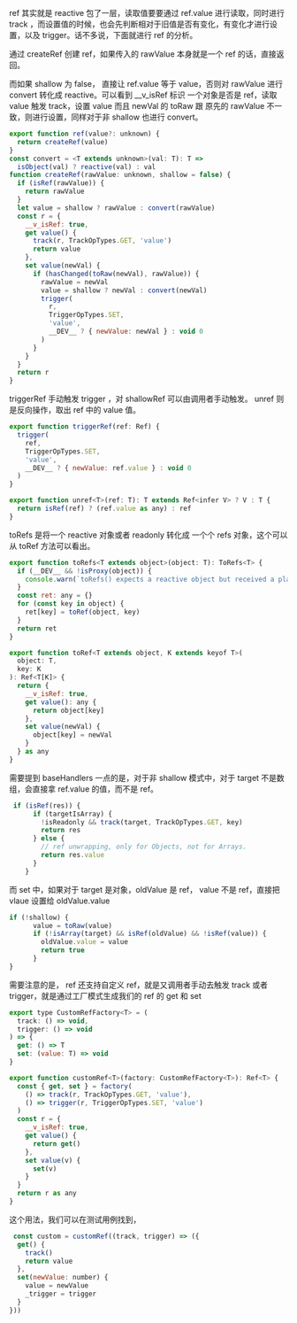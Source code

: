 ref 其实就是 reactive 包了一层，读取值要要通过 ref.value 进行读取，同时进行 track ，而设置值的时候，也会先判断相对于旧值是否有变化，有变化才进行设置，以及 trigger。话不多说，下面就进行 ref 的分析。


通过 createRef 创建 ref，如果传入的 rawValue 本身就是一个 ref 的话，直接返回。

而如果 shallow 为 false， 直接让 ref.value 等于 value，否则对 rawValue 进行 convert 转化成 reactive。可以看到 __v_isRef 标识 一个对象是否是 ref，读取 value 触发 track，设置 value 而且 newVal 的 toRaw 跟 原先的 rawValue 不一致，则进行设置，同样对于非 shallow 也进行 convert。
``` js
export function ref(value?: unknown) {
  return createRef(value)
}
const convert = <T extends unknown>(val: T): T =>
  isObject(val) ? reactive(val) : val
function createRef(rawValue: unknown, shallow = false) {
  if (isRef(rawValue)) {
    return rawValue
  }
  let value = shallow ? rawValue : convert(rawValue)
  const r = {
    __v_isRef: true,
    get value() {
      track(r, TrackOpTypes.GET, 'value')
      return value
    },
    set value(newVal) {
      if (hasChanged(toRaw(newVal), rawValue)) {
        rawValue = newVal
        value = shallow ? newVal : convert(newVal)
        trigger(
          r,
          TriggerOpTypes.SET,
          'value',
          __DEV__ ? { newValue: newVal } : void 0
        )
      }
    }
  }
  return r
}
```
triggerRef 手动触发 trigger ，对 shallowRef 可以由调用者手动触发。 unref 则是反向操作，取出 ref 中的 value 值。
``` js
export function triggerRef(ref: Ref) {
  trigger(
    ref,
    TriggerOpTypes.SET,
    'value',
    __DEV__ ? { newValue: ref.value } : void 0
  )
}

export function unref<T>(ref: T): T extends Ref<infer V> ? V : T {
  return isRef(ref) ? (ref.value as any) : ref
}

```
toRefs 是将一个 reactive 对象或者 readonly 转化成 一个个 refs 对象，这个可以从 toRef 方法可以看出。
``` js
export function toRefs<T extends object>(object: T): ToRefs<T> {
  if (__DEV__ && !isProxy(object)) {
    console.warn(`toRefs() expects a reactive object but received a plain one.`)
  }
  const ret: any = {}
  for (const key in object) {
    ret[key] = toRef(object, key)
  }
  return ret
}

export function toRef<T extends object, K extends keyof T>(
  object: T,
  key: K
): Ref<T[K]> {
  return {
    __v_isRef: true,
    get value(): any {
      return object[key]
    },
    set value(newVal) {
      object[key] = newVal
    }
  } as any
}

```

需要提到 baseHandlers 一点的是，对于非 shallow 模式中，对于 target 不是数组，会直接拿 ref.value 的值，而不是 ref。
``` js
 if (isRef(res)) {
      if (targetIsArray) {
        !isReadonly && track(target, TrackOpTypes.GET, key)
        return res
      } else {
        // ref unwrapping, only for Objects, not for Arrays.
        return res.value
      }
    }

```
而 set 中，如果对于 target 是对象，oldValue 是 ref， value 不是 ref，直接把 vlaue 设置给 oldValue.value
``` js
if (!shallow) {
      value = toRaw(value)
      if (!isArray(target) && isRef(oldValue) && !isRef(value)) {
        oldValue.value = value
        return true
      }
}
```

需要注意的是， ref 还支持自定义 ref，就是又调用者手动去触发 track 或者 trigger，就是通过工厂模式生成我们的 ref 的 get 和 set
``` js
export type CustomRefFactory<T> = (
  track: () => void,
  trigger: () => void
) => {
  get: () => T
  set: (value: T) => void
}

export function customRef<T>(factory: CustomRefFactory<T>): Ref<T> {
  const { get, set } = factory(
    () => track(r, TrackOpTypes.GET, 'value'),
    () => trigger(r, TriggerOpTypes.SET, 'value')
  )
  const r = {
    __v_isRef: true,
    get value() {
      return get()
    },
    set value(v) {
      set(v)
    }
  }
  return r as any
}
```
这个用法，我们可以在测试用例找到，
``` js
 const custom = customRef((track, trigger) => ({
  get() {
    track()
    return value
  },
  set(newValue: number) {
    value = newValue
    _trigger = trigger
  }
}))
```